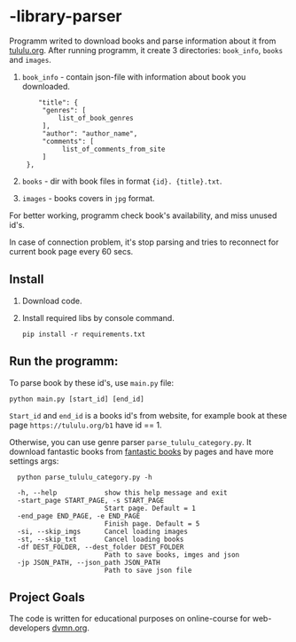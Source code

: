 # -library-parser
 
Programm writed to download books and parse information about it from
[tululu.org](https://tululu.org/). 
After running programm, it create 3 directories: `book_info`, `books` and `images`.

1. `book_info` - contain json-file with information about book you downloaded. 
   
   ```
       "title": {
        "genres": [
            list_of_book_genres
        ],
        "author": "author_name",
        "comments": [
             list_of_comments_from_site
        ]
    },
   ```
   
2. `books` - dir with book files in format `{id}. {title}.txt`.

3. `images` - books covers in `jpg` format.

For better working, programm check book's availability, and miss unused id's.

In case of connection problem, it's stop parsing and tries to reconnect for current book page 
every 60 secs.

## Install

1. Download code.
2. Install required libs by console command.
  
   ```
   pip install -r requirements.txt
   ```

## Run the programm:

To parse book by these id's, use `main.py` file:

   ```
   python main.py [start_id] [end_id]
   ```

`Start_id` and `end_id` is a books id's from website, for example
   book at these page `https://tululu.org/b1` have id == 1. 

Otherwise, you can use genre parser `parse_tululu_category.py`. 
It download fantastic books from [fantastic books](https://tululu.org/l55/) by pages
and have more settings args:

```commandline
  python parse_tululu_category.py -h

  -h, --help            show this help message and exit
  -start_page START_PAGE, -s START_PAGE
                        Start page. Default = 1
  -end_page END_PAGE, -e END_PAGE
                        Finish page. Default = 5
  -si, --skip_imgs      Cancel loading images
  -st, --skip_txt       Cancel loading books
  -df DEST_FOLDER, --dest_folder DEST_FOLDER
                        Path to save books, imges and json
  -jp JSON_PATH, --json_path JSON_PATH
                        Path to save json file
```

## Project Goals

The code is written for educational purposes on online-course for 
web-developers [dvmn.org](https://dvmn.org/).
